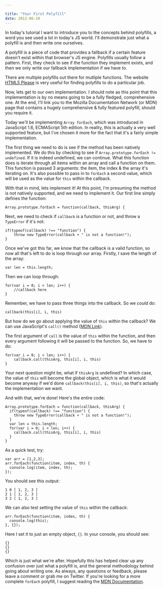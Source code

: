 ```yaml
---

title: "Your First Polyfill"
date: 2012-06-20
---
```


In today's tutorial I want to introduce you to the concepts behind polyfills, a word you see used a lot in today's JS world. I'll demonstrate just what a polyfill is and then write one ourselves.

A polyfill is a piece of code that provides a fallback if a certain feature doesn't exist within that browser's JS engine. Polyfills usually follow a pattern. First, they check to see if the function they implement exists, and then we only write our fallback implementation if we have to.

There are multiple polyfills out there for mutliple functions. The website [HTML5 Please](http://html5please.com/) is very useful for finding polyfills to do a particular job.

Now, lets get to our own implementation. I should note as this point that this implementation is by no means going to be a fully fledged, comprehensive one. At the end, I'll link you to the Mozilla Documentation Network (or MDN) page that contains a hugely comprehensive & fully featured polyfill, should you require it.

Today we'll be implementing `Array forEach`, which was introduced in JavaScript 1.6, ECMAScript 5th edition. In reality, this is actually a very well supported feature, but I've chosen it more for the fact that it's a fairly simple implementation.

The first thing we need to do is see if the method has been natively implemented. We do this by checking to see if `Array.prototype.forEach != undefined`. If it is indeed undefined, we can continue. What this function does is iterate through all items within an array and call a function on them. This function is passed 3 arguments: the item, the index & the array it's iterating on. It's also possible to pass in to `forEach` a second value, which will be used as the value for `this` within the callback.

With that in mind, lets implement it! At this point, I'm presuming the method is not natively supported, and we need to implement it. Our first line simply defines the function:

    Array.prototype.forEach = function(callback, thisArg) {

Next, we need to check if `callback` is a function or not, and throw a `TypeError` if it's not:

    if(typeof(callback) !== "function") {
        throw new TypeError(callback + " is not a function!");
    }

Once we've got this far, we know that the callback is a valid function, so now all that's left to do is loop through our array. Firstly, I save the length of the array:

    var len = this.length;

Then we can loop through:

    for(var i = 0; i < len; i++) {
        //callback here
    }

Remember, we have to pass three things into the callback. So we _could_ do:

    callback(this[i], i, this)

But how do we go about applying the value of `this` within the callback? We can use JavaScript's `call()` method ([MDN Link](https://developer.mozilla.org/en/JavaScript/Reference/Global_Objects/Function/call)).

The first argument of `call` is the value of `this` within the function, and then every argument following it will be passed to the function. So, we have to do:

    for(var i = 0; i < len; i++) {
        callback.call(thisArg, this[i], i, this)
    }

Your next question might be, what if `thisArg` is undefined? In which case, the value of `this` will become the global object, which is what it would become anyway if we'd done `callback(this[i], i, this)`, so that's actually the implementation we want.

And with that, we're done! Here's the entire code:

    Array.prototype.forEach = function(callback, thisArg) {
      if(typeof(callback) !== "function") {
        throw new TypeError(callback + " is not a function!");
      }
      var len = this.length;
      for(var i = 0; i < len; i++) {
        callback.call(thisArg, this[i], i, this)
      }
    }

As a quick test, try:

    var arr = [1,2,3];
    arr.forEach(function(item, index, th) {
      console.log(item, index, th);
    });

You should see this output:

    1 0 [ 1, 2, 3 ]
    2 1 [ 1, 2, 3 ]
    3 2 [ 1, 2, 3 ]

We can also test setting the value of `this` within the callback:

    arr.forEach(function(item, index, th) {
      console.log(this);
    }, {});

Here I set it to just an empty object, `{}`. In your console, you should see:

    {}
    {}
    {}

Which is just what we're after. Hopefully this has helped clear up any confusion over just what a polyfill is, and the general methodology behind going about writing one. As always, any questions or feedback, please leave a comment or grab me on Twitter. If you're looking for a more complete `forEach` polyfill, I suggest reading the [MDN Documentation](https://developer.mozilla.org/en/JavaScript/Reference/Global_Objects/Array/forEach).
